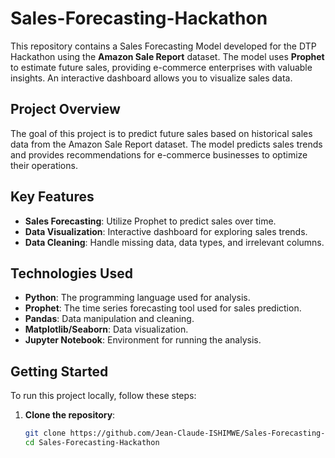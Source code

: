 # Sales-Forecasting-Hackathon

This repository contains a Sales Forecasting Model developed for the DTP Hackathon using the **Amazon Sale Report** dataset. The model uses **Prophet** to estimate future sales, providing e-commerce enterprises with valuable insights. An interactive dashboard allows you to visualize sales data.

## Project Overview

The goal of this project is to predict future sales based on historical sales data from the Amazon Sale Report dataset. The model predicts sales trends and provides recommendations for e-commerce businesses to optimize their operations.

## Key Features

- **Sales Forecasting**: Utilize Prophet to predict sales over time.
- **Data Visualization**: Interactive dashboard for exploring sales trends.
- **Data Cleaning**: Handle missing data, data types, and irrelevant columns.

## Technologies Used

- **Python**: The programming language used for analysis.
- **Prophet**: The time series forecasting tool used for sales prediction.
- **Pandas**: Data manipulation and cleaning.
- **Matplotlib/Seaborn**: Data visualization.
- **Jupyter Notebook**: Environment for running the analysis.

## Getting Started

To run this project locally, follow these steps:

1. **Clone the repository**:
   ```bash
   git clone https://github.com/Jean-Claude-ISHIMWE/Sales-Forecasting-Hackathon.git
   cd Sales-Forecasting-Hackathon
